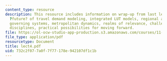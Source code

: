 ```yaml
---
content_type: resource
description: This resource includes information on wrap-up from last lecture, the
  ?future? of travel demand modeling, integrated LUT models, regional architectures,
  governing systems, metropolitan dynamics, realms of relevance, challenges of different
  disciplines, practical possibilities for moving forward.
file: https://ol-ocw-studio-app-production.s3.amazonaws.com/courses/11-953-comparative-land-use-and-transportation-planning-spring-2006/732c2f077a0f7f77178e942107df1c1b_lect4.pdf
file_type: application/pdf
resourcetype: Document
title: lect4.pdf
uid: 732c2f07-7a0f-7f77-178e-942107df1c1b
---
```

